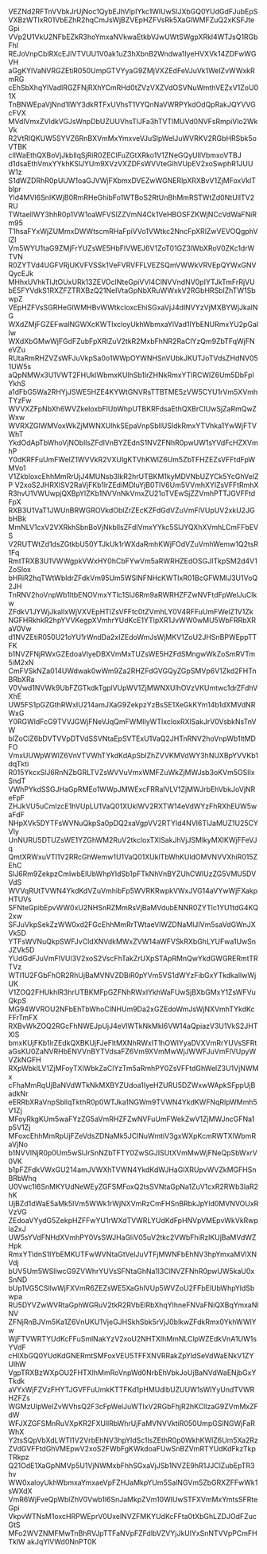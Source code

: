 VEZNd2RFTnVVbkJrUjNoc1QybEJhVlpIYkc1WlUwSlJXbGQ0YUdGdFJubEpS
VXBzWTIxR01VbEZhR2hqCmJsWjBZVEpHZFVsRk5XaGlWMFZuQ2xKSFJteGpi
VVp2U1VkU2NFbEZkR3hoYmxaNVkwaEtkbVJwUWtSWgpXRkl4WTJsQ1RGbFhl
REJoVnpCblRXcEJlVTVUU1V0ak1uZ3hXbnB2Wndwa1IyeHVXVk14ZDFwWGVH
aGgKYlVaNVRGZEtiR050UmpGTVYyaG9ZMjVXZEdFeVJuVk1WelZvWWxkRmRG
cEhSbXhqYlVadlRGZFNjRXhYCmRHd0tZVzVXZVdOSVNuWmthVEZxV1ZoU01X
TnBNWEpaVjNnd1lWY3dkRTFxUVhsT1VYQnNaVWRPYkdOdQpRakJQYVVGcFVX
MVdlVmxZVldkVGJsWnpDbUZUUVhsTlJFa3hTVTlMUVd0NVFsRmpiVlo2WkVk
R2VtRlQKUW5SYVZ6RnBXVmMxYmxveVJuSlpWelJuWVRKV2RGbHRSbk5oVTBK
cllWaEthQXBoVjJkbllqSjRiR0ZEClFuZGtXRko1V1ZNeGQyUllVbmxoVTBJ
d1dsaEthVmxYYkhKSlJYUm9XVzVXZDFsWVVteGlhVUpEV2xoSwphR1JUUW1z
S1dWZDRhR0pUUW1oaGJVWjFXbmxDVEZwWGNERlpXRXBvV1ZjMFoxVklTblpr
Yld4MVl6SnIKWjB0RmRHeGhibFo1WTBoS2RtUnBhMmRSTWtZd0NtUllTV2RU
TWtaellWY3hhR0p1VW1oaWFVSlZZVmN4Ck1VeHBOSFZKWjNCcVdWaFNiRm95
T1hsaFYxWjZUMmxDWWtscmRHaFpiVVo1VWtkc2NncFpXRlZwVEVOQgphVlZI
Vm5WYU1taG9ZMjFrYUZsWE5HbFlVWEJ6V1ZoT01GZ3lWbXRoV0ZKc1drWTVN
R0ZYTVd4UGFVRjUKVFVSSk1VeFVRVFFLVEZSQmVWWkVRVEpQYWxGNVQycEJk
MHhxUVhkTlJtOUxURk13ZEVOclNteGpiVVl4ClNVVndNV0pIYTJkTmFrRjVU
bE5FYVdkS1RXZFZTRXBzQ21NelVtaGpNbXRuWWxkV2RGbHRSblZhTW1SbwpZ
VEpHZFVsSGRHeGlWMHBvWWtkcloxcEhiSGxaVjJ4dlNVYzVjMXBYWjJkalNG
WXdZMjFGZEFwalNGWXcKWTIxcloyUkhWbmxaYlVad1lYbENURmxYU2pGalIw
WXdXbGMwWjFGdFZubFpXRlZuV2tkR2MxbFhNR2RaClYzQm9ZbTFqWjFNeVZu
RUtaRmRHZVZsWFJuVkpSa0o1WWpOYWNHSnVUbkJKUTJoTVdsZHdNV051UW5s
aQpNMWx3U1VWT2FHUklWbmxKUlhSb1lrZHNkRmxYTlRCWlZ6Um5DbFpIYkhS
a1dFbG5Wa2RHYjJSWE5HZE4KYWtGNVRsTTBTME5zVW5CYU1rVm5XVmhTYzFw
WVVXZFpNbXh6WVZkeloxbFlUbWhpUTBKRFdsaEthQXBrClUwSjZaRmQwZWxw
WVRXZGlWMVoxWkZjMWNXUlhkSEpaVnpSbllUSldkRmxYTVhka1YwWjFTVWhT
YkdOdApTbWhoVjNObllsZFdlVnBYZEdnS1NVZFNhR0pwUW1sYVdFcHZXVmhP
Y0dKRFFuUmFWelZ1WVVkR2VXUlgKTVhKWlZ6Um5ZbTFHZEZsVFFtdFpWMVo1
V1ZkbloxcEhhMmRrUjJ4MUNsb3lkR2hrUTBKM1kyMDVNbUZYCk5YcGhVelZP
V2xoS2JHRXlSV2RaVjFKb1lrZEdiMDluYjB0TlV6Um5VVmhXYlZsVFFtRmhX
R3hvU1VWUwpjQXBpYlZKb1NVVnNkVmxZU21oTVEwSjZZVmhPTTJGVFFtdFpX
RXB3U1VaT1JWUnBRWGROVkdOblZrZEcKZFdGdVZuVmFlVUpUV2xkU2JGbHBk
MmNLV1cxV2VXRkhSbnBoVjNkbllsZFdlVmxYYkc5SlJYQXhXVmhLCmFFbEVS
V2RUTWtZd1dsZGtkbU50YTJkUk1rWXdaRmhKWjFOdVZuVmhWemw1Q2tsR1Fq
RmtTRXB3U1VWWgpkVWxHY0hCbFYwVm5aRWRHZEdOSGJITkpSM2d4V1ZoSlox
bHRiR2hqTWtWbldrZFdkVm95Um5WSlNFNHcKWTIxR01BcGFWMlJ3U1VoQ2JH
TnRNV2hoVnpWb1ltbENOVmxYTlc1SlJ6Rm9aRWRHZFZwNVFtdFpWelJuClkw
ZFdkV1JYWjJkalIxWjVXVEpHTlZsVFFtc0tZVmhLY0V4RFFuUmFWelZ1V1Zk
NGFHRkhkR2hpYVVKegpXVmhrYUdKcE1YTlpXR1JvWW0wMU5WbFRRbXRaV0Vw
d1NVZEtiR050U21oYU1rWndDa2xIZEdoWmJsWjMKV1ZoU2JHSnBPWEppTTFK
b1NVZFNjRWxGZEdoaVIyeDBXVmMxTUZsWE5HZFdSMngwWkZoSmRVTm5iM2xN
CmFVSkNZa014UWdwak0wWm9Za2RHZFdGVGQyZGpSMVp6V1Zkd2FHTnBRbXRa
V0Vwd1NVWk9UbFZGTkdkTgplVUpWV1ZjMWNXUlhOVzVKUmtwc1drZFdhVXhE
UW5FS1pGZGthRWxIU214amJXaG9ZekpzYzBsSE1XeGkKYm14b1dXMVdNRWxG
Y0RGWldFcG9TVVJGWjFNeVJqQmFWMlIyWTIxcloxRXlSakJrV0VsbkNsTnVW
blZoClZ6bDVTVVpDTVdSSVNtaEpSVTExU1VaQ2JHTnRNV2hoVnpWb1ltMDFO
VmxUUWpWWlZ6VnVTVWhTYkdKdApSblZhZVVKMVdWY3hNUXBpYVVKb1dqTkti
R015YkcxSlJ6RnNZbGRLTVZsWVVuVmxWMFZuWkZjMWJsb3oKVm5OSlIxSndT
VWhPYkdSSGJHaGpRMEo1WWpJMWExcFRRalVLV1ZjMWJrbEhVbkJoVjNReFpF
ZHJkVU5uCmIzcE1hVUpLU1VaQ01XUklWV2RXTW14eVdWYzFhRXhEUW5waFdF
NHpXVk5DYTFsWVNuQkpSa0pDQ2xaVgpVV2RTYld4NVl6TlJaMUZ1U25CYVIy
UnNURU5DTUZsWE1YZGhWM2RuV2tkcloxTXlSakJhVjJSMlkyMXIKWjFFeVJq
QmtXRWxuVTI1V2RRcGhWemw1U1VaQ01XUklTbWhKUldOMVNVVXhiR015ZEhC
SlJ6Rm9ZekpzCmIwbElUbWhpYldSb1pFTkNhVnBYZUhCWlUzZG5VMU5DVVdS
WVVqRUtTVWN4YkdKdVZuVmhibFp5WVRKRwpkVWxJVG14aVYwWjFXakpHTUVs
SFNteGpibEpvWW0xU2NHSnRZMmRsVjBaMVdubENNR0ZYTlc1YU1tdG4KQ2xw
SFJuVkpSekZzWW0xd2FGcEhhMmRrTWtaeVlWZDNaMlJIVm5saVdGWnJXVk5D
YTFsWVNuQkpSWFJvCldXNVdkMWxZVW14aWFVSkRXbGhLYUFwa1UwSnJZVk5D
YUdGdFJuVmFlVUl3V2xoS2VscFhTakZrUXpSTApRMnQwYkdGWGRERmtTRTVz
WTI1U2FGbFhOR2RhUjBaMVNVZDBiR0pYVm5VS1dWYzFibGxYTkdkalIwWjUK
V1ZOQ2FHUkhlR3hrUTBKMFpGZFNhRWxIYkhWaFUwSjBXbGMxY1ZsWFVuQkpS
MG94WVROU2NFbEhTbWhoClNHUm9Da2xGZEdoWmJsWjNXVmhTYkdKcFFrTmFX
RXBvWkZOQ2RGcFhNWEJpUjJ4eVlWTkNkMkl6VW14aQpiazV3U1VkS2JHTXlS
bmxKUjFKb1lrZEdkQXBKUjFJeFltMXNhRWxIT1hOWlYyaDVXVmRrYUVsSFRt
aGsKU0ZaNVRHbENVVnBYTVdsaFZ6Vm9XVmMwWjJWWFJuVmFlVUpyWVZkNGFH
RXpWbklLV1ZjMFoyTXlWbkZaClYzTm5aRmhPY0ZsVFFtdGhWelZ3U1VjNWMx
cFhaMmRqUjBaNVdWTkNkMXBYZUdoa1IyeHZURU5DZWxwWApkSFppUjBadkNr
eERRbXRaVnpSbllqTkthR0p0WTJka1NGWm9TVWN4YkdKWFNqRlpWMmh5V1Zj
MFoyRkgKUm5waFYzZG5aVmRHZFZwNVFuUmFWekZwV1ZjMWJncGFNa1p5V1Zj
MFoxcEhhMmRpUjFZeVdsZDNaMk5JClNuWmtiV3gxWXpKcmRWTXlWbmRaVjNo
b1NVVlNjR0p0Um5wSlJrSnNZbTFTY0ZwSGJISUtXVmMwWjFNeQpSbWxrV0VK
b1pFZFdkVWxGU214amJVWXhTVWN4YkdKdWJHaGlXRUpvWVZkMGFHSnBRbWhq
U0Vwc1l6SnMKYUdNeWEyZGFSMFoxQ2tsSVNtaGpNa1ZuV1cxR2RWb3laR2hK
UjBZd1dWaE5aMk5IVm5WWk1rWjNXVmRzCmFHSnBRbkJpYld0MVNVOUxRVzVG
ZEdoaVYydG5ZekpHZFFwYU1rWXdTVWRLYUdKdFpHNVpVMEpvWkVkRwpla2xJ
UW5sYVdFNHdXVmhPY0VsSWJHaGliV05uV2tkc2VWbFhiRzlKUjBaMVdWZHpk
RmxYTldnS1lYbEMKUTFwWVNtaGtVelJuVTFjMWNFbEhNV3hpYmxaMVlXNVdj
bUV5Um5WSlIwcG9ZVWhrYUVsSFNtaGhNa1l3ClNVZFNhR0pwUW5kaU0xSnND
bUp1VG5CSlIwWjFXVmR6ZEZsWE5XaGhlVUp5WVZoU2FFbElUbWhpYldSbwpa
RU5DYVZwWVRtaGphWGRuV2tkR2RVbElRbXhqYlhneFNVaFNiQXBqYmxaNlNV
ZFNjRnBJVm5Ka1Z6VnUKU1VjeGJHSkhSbk5rVjJ0blkwZFdkRmx0YkhWWlYw
WjFTVWRTYUdKcFFuSmlNakYzV2xoU2NHTXlhMmNLClpWZEdkVnA1UW1sYVdF
cHlXbGQ0YUdKdGNERmtSMFoxVEU5TFFXNVRRakZpYldSeVdWaENkV1ZYUlhW
VgpTRXBzWXpOU2FHTXlhMmRoVnpWd0NrbEhVbkJoUjBaNVdWaENjbGxYTkdk
aVYxWjFZVzFHYTJGVFFuUmkKTTFKd1pHMUdlbUZUUW1sWlYyUndTVWRHZFZs
WGMzUlpWelZvWVhsQ2F3cFpWelJuWTIxV2RGbFhjR2hKClIzaG9ZVmMxZFdW
WFJXZGFSMnRuVXpKR2FXUllRbWhrUjFaMVNVVktiR050UmpGSlNGWjFaRWhX
Y2tsSQpVbXdLWTI1V2VrbEhNV3hpYldSc1lsZEthR0p0WkhKWlZ6Um5Xa2Rz
ZVdGVFFtdGhVMEpwV2xoS2FWbFgKWkdoaFUwSnBZVmRTYUdKdFkzTkpTRkpz
Q21OdE1XaGpNMVp5U1VjNWMxbFhhSGxaVjJSb1NVZE9hR1JJClZubEpTR3hv
WW0xaloyUkhWbmxaYmxaeVpFZHJaMkpYUm5SalNGVm5ZbGRXZFFwWk1sWXdX
VmR6WjFveQpWblZhV0Vwb1l6SnJaMkpZVm10WlUwSTFXVmMxYmtsSFRteGpi
VkpvWTNsM1oxcHRPWEprV0UxelNVZFMKYUdKcFFta0tXbGhLZDJOdFZucGtS
MFo2WVZNMFMwTnBhRVJpTTFaNVpFZFdlbVZVYjJkUlYxSnNTVVpPCmFHTklW
akJqYlVWd0NnPT0K
